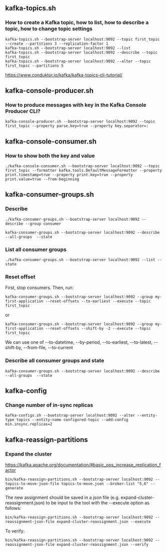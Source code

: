 ## kafka-topics.sh
### How to create a Kafka topic, how to list, how to describe a topic, how to change topic settings
```
kafka-topics.sh --bootstrap-server localhost:9092 --topic first_topic --create --partitions 3 --replication-factor 1
kafka-topics.sh --bootstrap-server localhost:9092 --list
kafka-topics.sh --bootstrap-server localhost:9092 --describe --topic first_topic
kafka-topics.sh --bootstrap-server localhost:9092 --alter --topic first_topic --partitions 5
```
https://www.conduktor.io/kafka/kafka-topics-cli-tutorial/

## kafka-console-producer.sh
### How to produce messages with key in the Kafka Console Producer CLI?
```
kafka-console-producer.sh --bootstrap-server localhost:9092 --topic first_topic --property parse.key=true --property key.separator=:
```

## kafka-console-consumer.sh
### How to show both the key and value

```
./kafka-console-consumer.sh --bootstrap-server localhost:9092 --topic first_topic --formatter kafka.tools.DefaultMessageFormatter --property print.timestamp=true --property print.key=true --property print.value=true --from-beginning
```

## kafka-consumer-groups.sh
### Describe
``` 
./kafka-consumer-groups.sh --bootstrap-server localhost:9092 --describe --group consumer

kafka-consumer-groups.sh --bootstrap-server localhost:9092 --describe --all-groups  --state
```

### List all consumer groups
```
./kafka-consumer-groups.sh --bootstrap-server localhost:9092 --list --state
```

### Reset offset
First, stop consumers. Then, run:
```
kafka-consumer-groups.sh --bootstrap-server localhost:9092 --group my-first-application --reset-offsets --to-earliest --execute --topic first_topic
```
or
```
kafka-consumer-groups.sh --bootstrap-server localhost:9092 --group my-first-application --reset-offsets --shift-by -2 --execute --topic first_topic
```
We can use one of --to-datetime, --by-period, --to-earliest, --to-latest, --shift-by, --from-file, --to-current

### Describe all consumer groups and state

```
kafka-consumer-groups.sh --bootstrap-server localhost:9092 --describe --all-groups  --state

```

## kafka-config
### Change number of in-sync replicas
```
kafka-configs.sh --bootstrap-server localhost:9092 --alter --entity-type topics --entity-name configured-topic --add-config min.insync.replicas=2
```

## kafka-reassign-partitions
### Expand the cluster
https://kafka.apache.org/documentation/#basic_ops_increase_replication_factor 

```
bin/kafka-reassign-partitions.sh --bootstrap-server localhost:9092 --topics-to-move-json-file topics-to-move.json --broker-list "5,6" --generate
```

The new assignment should be saved in a json file (e.g. expand-cluster-reassignment.json) to be input to the tool with the --execute option as follows:
```
bin/kafka-reassign-partitions.sh --bootstrap-server localhost:9092 --reassignment-json-file expand-cluster-reassignment.json --execute
```

To verify:
```
bin/kafka-reassign-partitions.sh --bootstrap-server localhost:9092 --reassignment-json-file expand-cluster-reassignment.json --verify
```
